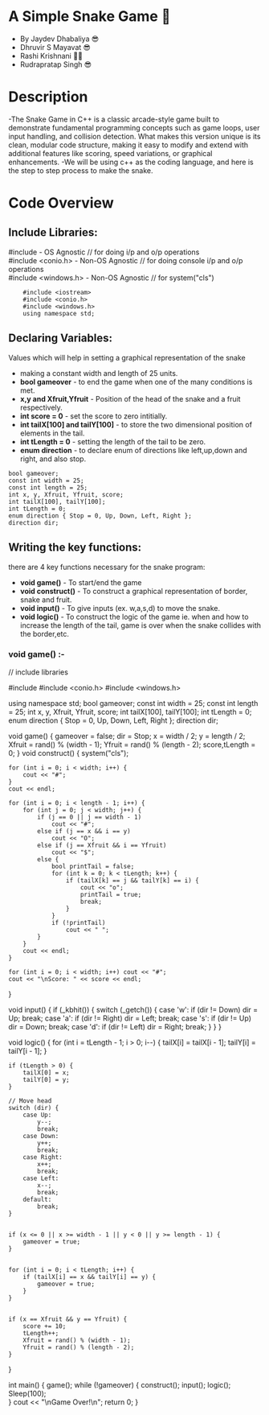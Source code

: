 # A Simple Snake Game 🐍
- By Jaydev Dhabaliya 😎
- Dhruvir S Mayavat 😎
- Rashi Krishnani 👧🏻
- Rudrapratap Singh 😎

# Description

-The Snake Game in C++ is a classic arcade-style game built to demonstrate fundamental programming concepts such as game loops, user input handling, and collision detection. What makes this version unique is its 
 clean, modular code structure, making it easy to modify and extend with additional features like scoring, speed variations, or graphical enhancements.
-We will be using c++ as the coding language, and here is the step to step process to make the snake.

# Code Overview

## Include Libraries:

#include <iostream> - OS Agnostic // for doing i/p and o/p operations  
#include <conio.h> - Non-OS Agnostic // for doing console i/p and o/p operations  
#include <windows.h> - Non-OS Agnostic // for system("cls")  

```
    #include <iostream>  
    #include <conio.h>
    #include <windows.h>
    using namespace std;
```
    

## Declaring Variables:
Values which will help in setting a graphical representation of the snake
- making a constant width and length of 25 units.
- **bool gameover** - to end the game when one of the many conditions is met.
- **x,y and Xfruit,Yfruit** - Position of the head of the snake and a fruit respectively.
- **int score = 0** - set the score to zero intitially.
- **int tailX[100] and tailY[100]** - to store the two dimensional position of elements in the tail.
- **int tLength = 0** - setting the length of the tail to be zero.
- **enum direction** - to declare enum of directions like left,up,down and right, and also stop.

```
bool gameover;
const int width = 25; 
const int length = 25;
int x, y, Xfruit, Yfruit, score;
int tailX[100], tailY[100]; 
int tLength = 0;         
enum direction { Stop = 0, Up, Down, Left, Right };
direction dir;
```

  

## Writing the key functions:

there are 4 key functions necessary for the snake program:

- **void game()** - To start/end the game
- **void construct()** - To construct a graphical representation of border, snake and fruit.
- **void input()** - To give inputs (ex. w,a,s,d) to move the snake.
- **void logic()** - To construct the logic of the game ie. when and how to increase the length of the tail, game is over when the snake collides with the border,etc. 
  
### void game() :- 
// include libraries

#include <iostream> 
#include <conio.h>
#include <windows.h>  

using namespace std;
bool gameover;
const int width = 25; 
const int length = 25;
int x, y, Xfruit, Yfruit, score;
int tailX[100], tailY[100]; 
int tLength = 0;         
enum direction { Stop = 0, Up, Down, Left, Right };
direction dir;

void game() {
    gameover = false;
    dir = Stop;
    x = width / 2;
    y = length / 2;
    Xfruit = rand() % (width - 1);
    Yfruit = rand() % (length - 2);
    score,tLength = 0;
}
void construct() {
    system("cls"); 

    for (int i = 0; i < width; i++) {
        cout << "#";
    }
    cout << endl;

    for (int i = 0; i < length - 1; i++) {
        for (int j = 0; j < width; j++) {
            if (j == 0 || j == width - 1)
                cout << "#";
            else if (j == x && i == y)
                cout << "O"; 
            else if (j == Xfruit && i == Yfruit)
                cout << "$"; 
            else {
                bool printTail = false;
                for (int k = 0; k < tLength; k++) {
                    if (tailX[k] == j && tailY[k] == i) {
                        cout << "o"; 
                        printTail = true;
                        break;
                    }
                }
                if (!printTail)
                    cout << " ";
            }
        }
        cout << endl;
    }

    for (int i = 0; i < width; i++) cout << "#";
    cout << "\nScore: " << score << endl;
}

void input() {
    if (_kbhit()) {
        switch (_getch()) {
            case 'w': 
                if (dir != Down) 
                    dir = Up; 
                    break;
            case 'a': 
                if (dir != Right) 
                    dir = Left; 
                    break;
            case 's': 
                if (dir != Up) 
                    dir = Down; 
                    break;
            case 'd': 
                if (dir != Left) 
                    dir = Right; 
                    break;
        }
    }
}

void logic() {
    for (int i = tLength - 1; i > 0; i--) {
        tailX[i] = tailX[i - 1];
        tailY[i] = tailY[i - 1];
    }

    if (tLength > 0) {
        tailX[0] = x;
        tailY[0] = y;
    }

    // Move head
    switch (dir) {
        case Up:    
            y--; 
            break;
        case Down:  
            y++; 
            break;
        case Right: 
            x++; 
            break;
        case Left:  
            x--; 
            break;
        default: 
            break;
    }

    
    if (x <= 0 || x >= width - 1 || y < 0 || y >= length - 1) {
        gameover = true;
    }

    
    for (int i = 0; i < tLength; i++) {
        if (tailX[i] == x && tailY[i] == y) {
            gameover = true;
        }
    }

    
    if (x == Xfruit && y == Yfruit) {
        score += 10;
        tLength++; 
        Xfruit = rand() % (width - 1);
        Yfruit = rand() % (length - 2);
    }
}

int main() {
    game();
    while (!gameover) {
        construct();
        input();
        logic();
        Sleep(100);  
    }
    cout << "\nGame Over!\n";
    return 0;
}


